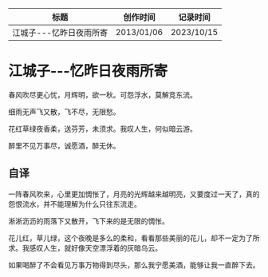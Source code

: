 | 标题                    | 创作时间   | 记录时间   |
| ----------------------- | ---------- | ---------- |
| 江城子---忆昨日夜雨所寄 | 2013/01/06 | 2023/10/15 |

# 江城子---忆昨日夜雨所寄

春风吹尽更心忧，月辉明，欲一秋。可怨浮水，莫解竞东流。

细雨无声飞又散，飞不尽，无限愁。

花红草绿夜香柔，送芬芳，未须求。我叹人生，何似暗云游。

醉里不见万事尽，诚愿酒，醉无休。

## 自译

一阵春风吹来，心里更加惆怅了，月亮的光辉越来越明亮，又要度过一天了，真的怨恨流水，并不能理解为什么只往东流走。

淅淅沥沥的雨落下又散开，飞下来的是无限的惆怅。

花儿红，草儿绿，这个夜晚是多么的柔和，看看那些美丽的花儿，却不一定为了所求。我感叹人生，就好像天空漂浮着的灰暗乌云。

如果喝醉了不会看见万事万物得到尽头，那么我宁愿美酒，能够让我一直醉下去。
